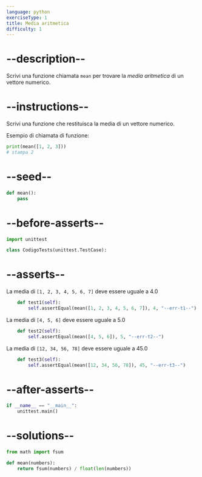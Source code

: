 ```yaml
---
language: python
exerciseType: 1
title: Media aritmetica
difficulty: 1
---
```


# --description--

Scrivi una funzione chiamata `mean` per trovare la _media aritmetica_ di un vettore numerico.

# --instructions--

Scrivi una funzione che restituisca la media di un vettore numerico.

Esempio di chiamata di funzione:
```python
print(mean([1, 2, 3]))
# stampa 2
```

# --seed--

```python
def mean():
    pass
```

# --before-asserts--

```python
import unittest

class CodigoTests(unittest.TestCase):
```

# --asserts--

La media di `[1, 2, 3, 4, 5, 6, 7]` deve essere uguale a 4.0

```python
    def test1(self):
        self.assertEqual(mean([1, 2, 3, 4, 5, 6, 7]), 4, "--err-t1--")
```

La media di `[4, 5, 6]` deve essere uguale a 5.0

```python
    def test2(self):
        self.assertEqual(mean([4, 5, 6]), 5, "--err-t2--")
```

La media di `[12, 34, 56, 78]` deve essere uguale a 45.0

```python
    def test3(self):
        self.assertEqual(mean([12, 34, 56, 78]), 45, "--err-t3--")
```

# --after-asserts--

```python
if __name__ == "__main__":
    unittest.main()
```

# --solutions--

```python
from math import fsum

def mean(numbers):
    return fsum(numbers) / float(len(numbers))
```
